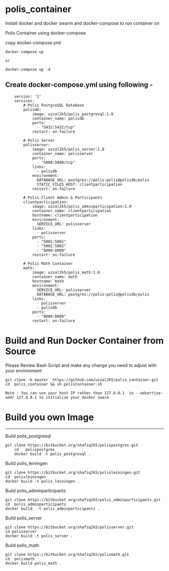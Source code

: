 # polis_container

Install docker and docker swarm and docker-compose to run container on 


Polis Container using docker-compose
 
  copy docker-compose.yml
  
    docker-compose up  
    
    or 
    
    docker-compose up -d
    
Create docker-compose.yml using following -
----------------------------------------
    
        version: '2'
        services:
            # Polis PostgreSQL Database
            polisdb:
                image: uzzal2k5/polis_postgresql:1.0
                container_name: polisdb
                ports:
                  - "5432:5432/tcp"
                restart: on-failure

            # Polis Server
            polisserver:
                image: uzzal2k5/polis_server:1.0
                container_name: polisserver
                ports:
                  - "5000:5000/tcp"
                links:
                  - polisdb
                environment:
                  DATABASE_URL: postgres://polis:polis@polisdb/polis
                  STATIC_FILES_HOST: clientparticipation
                restart: on-failure

            # Polis Client Admin & Participants
            clientparticipation:
                image: uzzal2k5/polis_adminparticipation:1.0
                container_name: clientparticipation
                hostname: clientparticipation
                environment:
                  SERVICE_URL: polisserver
                links:
                  - polisserver
                ports:
                  - "5001:5001"
                  - "5002:5002"
                  - "8000:8000"
                restart: on-failure

            # Polis Math Container
            math:
                image: uzzal2k5/polis_math:1.0
                container_name: math
                hostname: math
                environment:
                  SERVICE_URL: polisserver
                  DATABASE_URL: postgres://polis:polis@polisdb/polis
                links:
                  - polisserver
                  - polisdb
                ports:
                  - "8080:8080"
                restart: on-failure



# Build and Run Docker Container from Source

Please Review Bash Script and make any change you need to adjust with your environment

    git clone -b master  https://github.com/uzzal2k5/polis_container.git
    cd  polis_container && sh polisContainer.sh
    
    Note : You can use your host IP rather than 127.0.0.1  in --advertise-addr 127.0.0.1 to initialize your docker swarm


# Build you own Image
-----------------------

Build polis_postgresql

      
    git clone https://bitbucket.org/shafiq2k5/polispostgres.git
        cd   polispostgres
        docker build -t polis_postgresql .
        
Build polis_leiningen 
   
    git clone https://bitbucket.org/shafiq2k5/polisleiningen.git
    cd  polisleiningen
    docker build -t polis_leiningen .
 
Build polis_adminparticipants   
    
    git clone https://bitbucket.org/shafiq2k5/polis_adminparticipants.git
    cd  polis_adminparticipants
    docker build  -t polis_adminparticipants .

Build polis_server  
    
    git clone https://bitbucket.org/shafiq2k5/polisserver.git
    cd polisserver
    docker build -t polis_server .
Build polis_math
 
    git clone https://bitbucket.org/shafiq2k5/polismath.git
    cd  polismath
    docker build polis_math .
     
    
